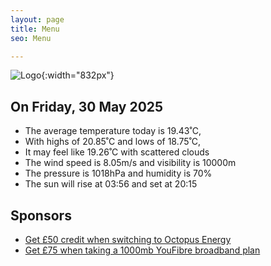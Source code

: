 ```yaml
---
layout: page
title: Menu
seo: Menu

---
```


![Logo](/images/logo.jpg){:width="832px"}

<!-- weather_marker starts -->
## On Friday, 30 May 2025

- The average temperature today is 19.43˚C,
- With highs of 20.85˚C and lows of 18.75˚C,
- It may feel like 19.26˚C with scattered clouds
- The wind speed is 8.05m/s and visibility is 10000m
- The pressure is 1018hPa and humidity is 70%
- The sun will rise at 03:56 and set at 20:15

<!-- weather_marker ends -->

## Sponsors

- [Get £50 credit when switching to Octopus Energy](https://bit.ly/3oD1nnS)
- [Get £75 when taking a 1000mb YouFibre broadband plan](https://aklam.io/91zWhU?)
